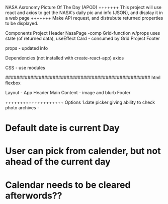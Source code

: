 NASA Asronomy Picture Of The Day (APOD)
+++++++ 
This project will use react and axios to get the NASA's daily pic and info (JSON), and display
it in a web page
+++++++
Make API request, and distrubute returned properties to be displayed.

Components
    Project Header
    NasaPage -comp
        Grid-function w/props
            uses state (of returned data), useEffect
             Card - consumed by Grid
    Project Footer

props - updated info

Dependencies (not installed with create-react-app)
    axios
    

CSS  - use modules

####################################################
html
flexbox

Layout -
 App
   Header
   Main
    Content - image and blurb
   Footer

++++++++++++++++++++
Options 
1.date picker giving ability to check photo archives -
# Default date is current Day
# User can pick from calender, but not ahead of the current day
# Calendar needs to be cleared afterwords??
#

